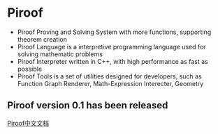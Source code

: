 # Piroof
- Piroof Proving and Solving System with more functions, supporting theorem creation 
- Piroof Language is a interpretive programming language used for solving mathematic problems
- Piroof Interpreter written in C++, with high performance as fast as possible
- Piroof Tools is a set of utilities designed for developers, such as Function Graph Renderer, Math-Expression Interecter, Geometry

## Piroof version 0.1 has been released
[Piroof中文文档](./Piroof中文文档/Piroof中文文档.md)
